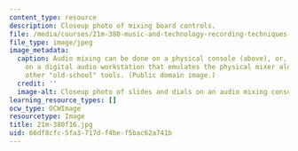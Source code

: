 ```yaml
---
content_type: resource
description: Closeup photo of mixing board controls.
file: /media/courses/21m-380-music-and-technology-recording-techniques-and-audio-production-fall-2016/66df8cfc5fa3717df4bef5bac62a741b_21m-380f16.jpg
file_type: image/jpeg
image_metadata:
  caption: Audio mixing can be done on a physical console (above), or, increasingly,
    on a digital audio workstation that emulates the physical mixer along with many
    other "old-school" tools. (Public domain image.)
  credit: ''
  image-alt: Closeup photo of slides and dials on an audio mixing console.
learning_resource_types: []
ocw_type: OCWImage
resourcetype: Image
title: 21m-380f16.jpg
uid: 66df8cfc-5fa3-717d-f4be-f5bac62a741b
---
```

